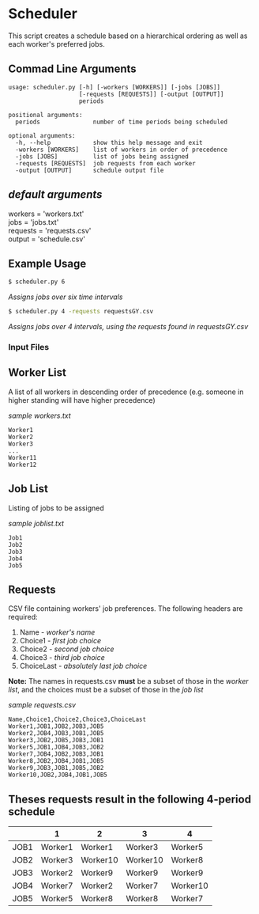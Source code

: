 # Scheduler

This script creates a schedule based on a hierarchical ordering as well as each worker's preferred jobs.


Commad Line Arguments
----------------------
```
usage: scheduler.py [-h] [-workers [WORKERS]] [-jobs [JOBS]]
                    [-requests [REQUESTS]] [-output [OUTPUT]]
                    periods

positional arguments:
  periods               number of time periods being scheduled

optional arguments:
  -h, --help            show this help message and exit
  -workers [WORKERS]    list of workers in order of precedence
  -jobs [JOBS]          list of jobs being assigned
  -requests [REQUESTS]  job requests from each worker
  -output [OUTPUT]      schedule output file

```

*default arguments*
-----------
workers = 'workers.txt'  
jobs = 'jobs.txt'  
requests = 'requests.csv'  
output = 'schedule.csv'  


Example Usage
--------------
```bash
$ scheduler.py 6
```
_Assigns jobs over six time intervals_


```bash
$ scheduler.py 4 -requests requestsGY.csv
```
_Assigns jobs over 4 intervals, using the requests found in requestsGY.csv_

### Input Files

**Worker List**
-------------

A list of all workers in descending order of precedence (e.g. someone in higher standing will have higher precedence)

_sample workers.txt_
```
Worker1
Worker2 
Worker3 
...
Worker11
Worker12
```
**Job List**
--------------

Listing of jobs to be assigned

_sample joblist.txt_

```
Job1
Job2
Job3
Job4
Job5
```

**Requests**
-------------

CSV file containing workers' job preferences. The following headers are required:

1. Name - _worker's name_
2. Choice1 - _first job choice_
3. Choice2 - _second job choice_
4. Choice3 - _third job choice_
5. ChoiceLast - _absolutely last job choice_

**Note:** The names in requests.csv **must** be a subset of those in the _worker list_, and the choices must be a subset of those in the _job list_

_sample requests.csv_

```
Name,Choice1,Choice2,Choice3,ChoiceLast
Worker1,JOB1,JOB2,JOB3,JOB5
Worker2,JOB4,JOB3,JOB1,JOB5
Worker3,JOB2,JOB5,JOB3,JOB1
Worker5,JOB1,JOB4,JOB3,JOB2
Worker7,JOB4,JOB2,JOB3,JOB1
Worker8,JOB2,JOB4,JOB1,JOB5
Worker9,JOB3,JOB1,JOB5,JOB2
Worker10,JOB2,JOB4,JOB1,JOB5
```

Theses requests result in the following 4-period schedule
---

|    |   1   |   2    |   3    |   4    |
|----|-------|--------|--------|--------|
|JOB1|Worker1|Worker1 |Worker3 |Worker5 |
|JOB2|Worker3|Worker10|Worker10|Worker8 |
|JOB3|Worker2|Worker9 |Worker9 |Worker9 |
|JOB4|Worker7|Worker2 |Worker7 |Worker10|
|JOB5|Worker5|Worker8 |Worker8 |Worker7 |




